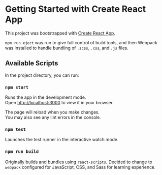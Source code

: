 # Getting Started with Create React App

This project was bootstrapped with [Create React App](https://github.com/facebook/create-react-app).

`npm run eject` was run to give full control of build tools, and then
Webpack was installed to handle bundling of `.scss`, `.css`, and `.js` files.

## Available Scripts

In the project directory, you can run:

### `npm start`

Runs the app in the development mode.\
Open [http://localhost:3000](http://localhost:3000) to view it in your browser.

The page will reload when you make changes.\
You may also see any lint errors in the console.

### `npm test`

Launches the test runner in the interactive watch mode.

### `npm run build`

Originally builds and bundles using `react-scripts`. 
Decided to change to `webpack` configured for JavaScript, CSS, and Sass for learning experience.

